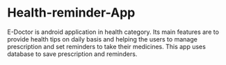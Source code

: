 # Health-reminder-App
E-Doctor is android application in health category. Its main features are to provide health tips on daily basis and helping the users to manage prescription and set reminders to take their medicines. This app uses database to save prescription and reminders.

